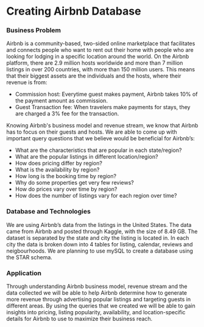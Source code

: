 # Creating Airbnb Database

### Business Problem

Airbnb is a community-based, two-sided online marketplace that facilitates and connects people who want to rent out their home with people who are looking for lodging in a specific location around the world. On the Airbnb platform, there are 2.9 million hosts worldwide and more than 7 million listings in over 200 countries, with more than 150 million users. This means that their biggest assets are the individuals and the hosts, where their revenue is from:
- Commission host: Everytime guest makes payment, Airbnb takes 10% of the payment amount as commission. 
- Guest Transaction fee: When travelers make payments for stays, they are charged a 3% fee for the transaction.

Knowing Airbnb's business model and revenue stream, we know that Airbnb has to focus on their guests and hosts. We are able to come up with important query questions that we believe would be beneficial for Airbnb’s:
- What are the characteristics that are popular in each state/region?
- What are the popular listings in different location/region?
- How does pricing differ by region?
- What is the availability by region?
- How long is the booking time by region?
- Why do some properties get very few reviews?
- How do prices vary over time by region?
- How does the number of listings vary for each region over time?

### Database and Technologies

We are using Airbnb’s data from the listings in the United States. The data came from Airbnb and posted through Kaggle, with the size of 8.49 GB. The dataset is separated by the state and city the listing is located in. In each city the data is broken down into 4 tables for listing, calendar, reviews and neigbourhoods. We are planning to use mySQL to create a database using the STAR schema.

### Application

Through understanding Airbnb business model, revenue stream and the data collected we will be able to help Airbnb determine how to generate more revenue through advertising popular listings and targeting guests in different areas. By using the queries that we created we will be able to gain insights into pricing, listing popularity, availability, and location-specific details for Airbnb to use to maximize their business reach.


